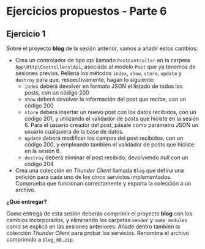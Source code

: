 # Ejercicios propuestos - Parte 6

## Ejercicio 1

Sobre el proyecto **blog** de la sesión anterior, vamos a añadir estos cambios:

* Crea un controlador de tipo *api* llamado `PostController` en la carpeta `App\Http\Controllers\Api`, asociado al modelo `Post` que ya tenemos de sesiones previas. Rellena los métodos `index`, `show`, `store`, `update` y `destroy` para que, respectivamente, hagan lo siguiente:
   * `index` deberá devolver en formato JSON el listado de todos los posts, con un código 200
   * `show` deberá devolver la información del post que recibe, con un código 200
   * `store` deberá insertar un nuevo post con los datos recibidos, con un código 201, y utilizando el validador de posts que hiciste en la sesión 6. Para el usuario creador del post, pásale como parámetro JSON un usuario cualquiera de la base de datos.
   * `update` deberá modificar los campos del post recibidos, con un código 200, y empleando también el validador de posts que hiciste en la sesión 6.
   * `destroy` deberá eliminar el post recibido, devolviendo *null* con un código 204
 * Crea una colección en *Thunder Client* llamada `Blog` que defina una petición para cada uno de los cinco servicios implementados. Comprueba que funcionan correctamente y exporta la colección a un archivo.

**¿Qué entregar?**

Como entrega de esta sesión deberás comprimir el proyecto **blog** con los cambios incorporados, y eliminando las carpetas `vendor` y `node_modules` como se explicó en las sesiones anteriores. Añade dentro también la colección *Thunder Client* para probar los servicios. Renombra el archivo comprimido a `blog_08.zip`.